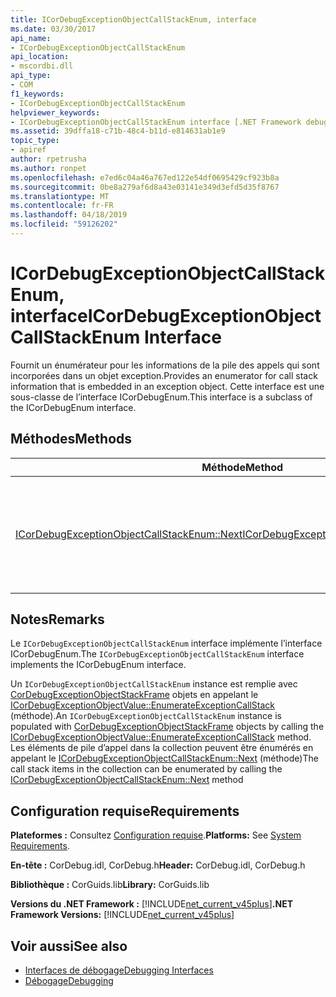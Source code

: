 ```yaml
---
title: ICorDebugExceptionObjectCallStackEnum, interface
ms.date: 03/30/2017
api_name:
- ICorDebugExceptionObjectCallStackEnum
api_location:
- mscordbi.dll
api_type:
- COM
f1_keywords:
- ICorDebugExceptionObjectCallStackEnum
helpviewer_keywords:
- ICorDebugExceptionObjectCallStackEnum interface [.NET Framework debugging]
ms.assetid: 39dffa18-c71b-48c4-b11d-e814631ab1e9
topic_type:
- apiref
author: rpetrusha
ms.author: ronpet
ms.openlocfilehash: e7ed6c04a46a767ed122e54df0695429cf923b8a
ms.sourcegitcommit: 0be8a279af6d8a43e03141e349d3efd5d35f8767
ms.translationtype: MT
ms.contentlocale: fr-FR
ms.lasthandoff: 04/18/2019
ms.locfileid: "59126202"
---
```

# <a name="icordebugexceptionobjectcallstackenum-interface"></a><span data-ttu-id="1f92c-102">ICorDebugExceptionObjectCallStackEnum, interface</span><span class="sxs-lookup"><span data-stu-id="1f92c-102">ICorDebugExceptionObjectCallStackEnum Interface</span></span>
<span data-ttu-id="1f92c-103">Fournit un énumérateur pour les informations de la pile des appels qui sont incorporées dans un objet exception.</span><span class="sxs-lookup"><span data-stu-id="1f92c-103">Provides an enumerator for call stack information that is embedded in an exception object.</span></span> <span data-ttu-id="1f92c-104">Cette interface est une sous-classe de l’interface ICorDebugEnum.</span><span class="sxs-lookup"><span data-stu-id="1f92c-104">This interface is a subclass of the ICorDebugEnum interface.</span></span>  
  
## <a name="methods"></a><span data-ttu-id="1f92c-105">Méthodes</span><span class="sxs-lookup"><span data-stu-id="1f92c-105">Methods</span></span>  
  
|<span data-ttu-id="1f92c-106">Méthode</span><span class="sxs-lookup"><span data-stu-id="1f92c-106">Method</span></span>|<span data-ttu-id="1f92c-107">Description</span><span class="sxs-lookup"><span data-stu-id="1f92c-107">Description</span></span>|  
|------------|-----------------|  
|[<span data-ttu-id="1f92c-108">ICorDebugExceptionObjectCallStackEnum::Next</span><span class="sxs-lookup"><span data-stu-id="1f92c-108">ICorDebugExceptionObjectCallStackEnum::Next</span></span>](../../../../docs/framework/unmanaged-api/debugging/icordebugexceptionobjectcallstackenum-next-method.md)|<span data-ttu-id="1f92c-109">Obtient un nombre spécifié de [CorDebugExceptionObjectStackFrame](../../../../docs/framework/unmanaged-api/debugging/cordebugexceptionobjectstackframe-structure.md) les objets qui contiennent des informations sur la pile des appels d’un objet exception.</span><span class="sxs-lookup"><span data-stu-id="1f92c-109">Gets a specified number of [CorDebugExceptionObjectStackFrame](../../../../docs/framework/unmanaged-api/debugging/cordebugexceptionobjectstackframe-structure.md) objects that contain information about an exception object's call stack.</span></span>|  
  
## <a name="remarks"></a><span data-ttu-id="1f92c-110">Notes</span><span class="sxs-lookup"><span data-stu-id="1f92c-110">Remarks</span></span>  
 <span data-ttu-id="1f92c-111">Le `ICorDebugExceptionObjectCallStackEnum` interface implémente l’interface ICorDebugEnum.</span><span class="sxs-lookup"><span data-stu-id="1f92c-111">The `ICorDebugExceptionObjectCallStackEnum` interface implements the ICorDebugEnum interface.</span></span>  
  
 <span data-ttu-id="1f92c-112">Un `ICorDebugExceptionObjectCallStackEnum` instance est remplie avec [CorDebugExceptionObjectStackFrame](../../../../docs/framework/unmanaged-api/debugging/cordebugexceptionobjectstackframe-structure.md) objets en appelant le [ICorDebugExceptionObjectValue::EnumerateExceptionCallStack](../../../../docs/framework/unmanaged-api/debugging/icordebugexceptionobjectvalue-enumerateexceptioncallstack-method.md) (méthode).</span><span class="sxs-lookup"><span data-stu-id="1f92c-112">An `ICorDebugExceptionObjectCallStackEnum` instance is populated with [CorDebugExceptionObjectStackFrame](../../../../docs/framework/unmanaged-api/debugging/cordebugexceptionobjectstackframe-structure.md) objects by calling the [ICorDebugExceptionObjectValue::EnumerateExceptionCallStack](../../../../docs/framework/unmanaged-api/debugging/icordebugexceptionobjectvalue-enumerateexceptioncallstack-method.md) method.</span></span> <span data-ttu-id="1f92c-113">Les éléments de pile d’appel dans la collection peuvent être énumérés en appelant le [ICorDebugExceptionObjectCallStackEnum::Next](../../../../docs/framework/unmanaged-api/debugging/icordebugexceptionobjectcallstackenum-next-method.md) (méthode)</span><span class="sxs-lookup"><span data-stu-id="1f92c-113">The call stack items in the collection can be enumerated by calling the [ICorDebugExceptionObjectCallStackEnum::Next](../../../../docs/framework/unmanaged-api/debugging/icordebugexceptionobjectcallstackenum-next-method.md) method</span></span>  
  
## <a name="requirements"></a><span data-ttu-id="1f92c-114">Configuration requise</span><span class="sxs-lookup"><span data-stu-id="1f92c-114">Requirements</span></span>  
 <span data-ttu-id="1f92c-115">**Plateformes :** Consultez [Configuration requise](../../../../docs/framework/get-started/system-requirements.md).</span><span class="sxs-lookup"><span data-stu-id="1f92c-115">**Platforms:** See [System Requirements](../../../../docs/framework/get-started/system-requirements.md).</span></span>  
  
 <span data-ttu-id="1f92c-116">**En-tête :** CorDebug.idl, CorDebug.h</span><span class="sxs-lookup"><span data-stu-id="1f92c-116">**Header:** CorDebug.idl, CorDebug.h</span></span>  
  
 <span data-ttu-id="1f92c-117">**Bibliothèque :** CorGuids.lib</span><span class="sxs-lookup"><span data-stu-id="1f92c-117">**Library:** CorGuids.lib</span></span>  
  
 <span data-ttu-id="1f92c-118">**Versions du .NET Framework :** [!INCLUDE[net_current_v45plus](../../../../includes/net-current-v45plus-md.md)]</span><span class="sxs-lookup"><span data-stu-id="1f92c-118">**.NET Framework Versions:** [!INCLUDE[net_current_v45plus](../../../../includes/net-current-v45plus-md.md)]</span></span>  
  
## <a name="see-also"></a><span data-ttu-id="1f92c-119">Voir aussi</span><span class="sxs-lookup"><span data-stu-id="1f92c-119">See also</span></span>

- [<span data-ttu-id="1f92c-120">Interfaces de débogage</span><span class="sxs-lookup"><span data-stu-id="1f92c-120">Debugging Interfaces</span></span>](../../../../docs/framework/unmanaged-api/debugging/debugging-interfaces.md)
- [<span data-ttu-id="1f92c-121">Débogage</span><span class="sxs-lookup"><span data-stu-id="1f92c-121">Debugging</span></span>](../../../../docs/framework/unmanaged-api/debugging/index.md)

